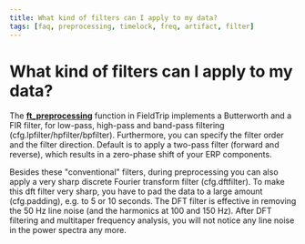 ```yaml
---
title: What kind of filters can I apply to my data?
tags: [faq, preprocessing, timelock, freq, artifact, filter]
---
```


# What kind of filters can I apply to my data?

The **[ft_preprocessing](/reference/ft_preprocessing)** function in FieldTrip implements a Butterworth and a FIR filter, for low-pass, high-pass and band-pass filtering (cfg.lpfilter/hpfilter/bpfilter). Furthermore, you can specify the filter order and the filter direction. Default is to apply a two-pass filter (forward and reverse), which results in a zero-phase shift of your ERP components.

Besides these "conventional" filters, during preprocessing you can also apply a very sharp discrete Fourier transform filter (cfg.dftfilter). To make this dft filter very sharp, you have to pad the data to a large amount (cfg.padding), e.g. to 5 or 10 seconds. The DFT filter is effective in removing the 50 Hz line noise (and the harmonics at 100 and 150 Hz). After DFT filtering and multitaper frequency analysis, you will not notice any line noise in the power spectra any more.
